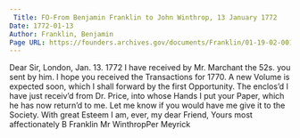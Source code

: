 ```yaml
---
 Title: FO-From Benjamin Franklin to John Winthrop, 13 January 1772
Date: 1772-01-13
Author: Franklin, Benjamin
Page URL: https://founders.archives.gov/documents/Franklin/01-19-02-0017
---
```


Dear Sir,
London, Jan. 13. 1772
I have received by Mr. Marchant the 52s. you sent by him. I hope you received the Transactions for 1770. A new Volume is expected soon, which I shall forward by the first Opportunity. The enclos’d I have just receiv’d from Dr. Price, into whose Hands I put your Paper, which he has now return’d to me. Let me know if you would have me give it to the Society. With great Esteem I am, ever, my dear Friend, Yours most affectionately
B Franklin
Mr WinthropPer Meyrick

